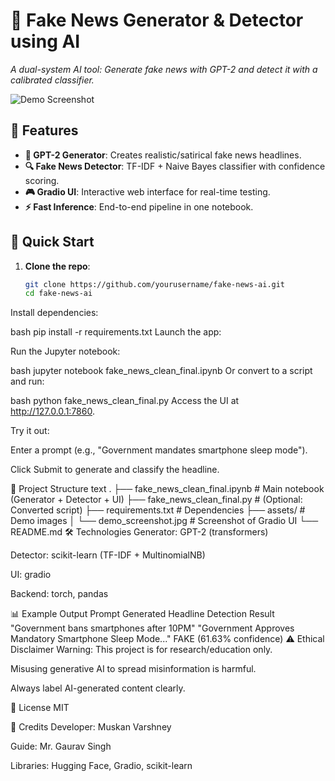 # 📰 Fake News Generator & Detector using AI  
*A dual-system AI tool: Generate fake news with GPT-2 and detect it with a calibrated classifier.*  

![Demo Screenshot](assets/demo_screenshot.jpg)  

## 🌟 Features  
- **🤖 GPT-2 Generator**: Creates realistic/satirical fake news headlines.  
- **🔍 Fake News Detector**: TF-IDF + Naive Bayes classifier with confidence scoring.  
- **🎮 Gradio UI**: Interactive web interface for real-time testing.  
- **⚡ Fast Inference**: End-to-end pipeline in one notebook.  

## 🚀 Quick Start  
1. **Clone the repo**:  
   ```bash
   git clone https://github.com/yourusername/fake-news-ai.git
   cd fake-news-ai
Install dependencies:

bash
pip install -r requirements.txt
Launch the app:

Run the Jupyter notebook:

bash
jupyter notebook fake_news_clean_final.ipynb
Or convert to a script and run:

bash
python fake_news_clean_final.py
Access the UI at http://127.0.0.1:7860.

Try it out:

Enter a prompt (e.g., "Government mandates smartphone sleep mode").

Click Submit to generate and classify the headline.

📂 Project Structure
text
.
├── fake_news_clean_final.ipynb    # Main notebook (Generator + Detector + UI)
├── fake_news_clean_final.py       # (Optional: Converted script)
├── requirements.txt               # Dependencies
├── assets/                        # Demo images
│   └── demo_screenshot.jpg        # Screenshot of Gradio UI
└── README.md
🛠️ Technologies
Generator: GPT-2 (transformers)

Detector: scikit-learn (TF-IDF + MultinomialNB)

UI: gradio

Backend: torch, pandas

📊 Example Output
Prompt	Generated Headline	Detection Result
"Government bans smartphones after 10PM"	"Government Approves Mandatory Smartphone Sleep Mode..."	FAKE (61.63% confidence)
⚠️ Ethical Disclaimer
Warning: This project is for research/education only.

Misusing generative AI to spread misinformation is harmful.

Always label AI-generated content clearly.

📜 License
MIT

🙌 Credits
Developer: Muskan Varshney

Guide: Mr. Gaurav Singh

Libraries: Hugging Face, Gradio, scikit-learn
